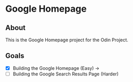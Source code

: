 # Google Homepage

## About
This is the Google Homepage project for the Odin Project.

## Goals
- [x] Building the Google Homepage (Easy) -> 
- [ ] Building the Google Search Results Page (Harder)